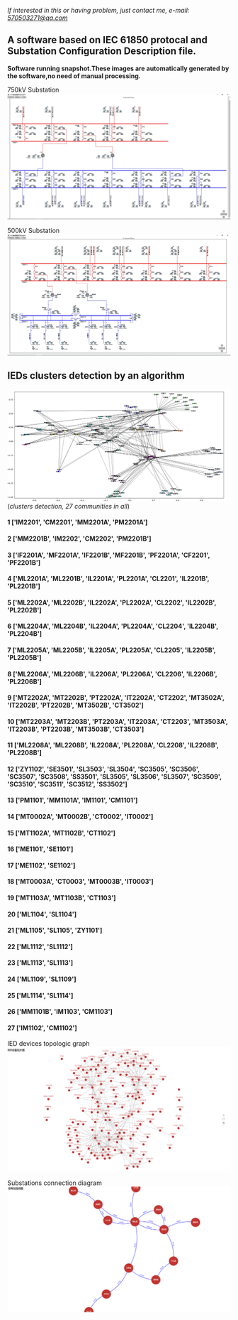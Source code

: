 *If interested in this or having problem, just contact me, e-mail: 570503271@qq.com*
## A software based on IEC 61850 protocal and Substation Configuration Description file.
**Software running snapshot.These images are automatically generated by the software,no need of manual processing.**

750kV Substation
![1.png](./1.PNG)

500kV Substation
![demo.png](./demo.PNG)

## IEDs clusters detection by an algorithm
![topologic_graph](./demo2.png)
(*clusters detection, 27 communities in all*)
#### 1 ['IM2201', 'CM2201', 'MM2201A', 'PM2201A']
#### 2 ['MM2201B', 'IM2202', 'CM2202', 'PM2201B']
#### 3 ['IF2201A', 'MF2201A', 'IF2201B', 'MF2201B', 'PF2201A', 'CF2201', 'PF2201B']
#### 4 ['ML2201A', 'ML2201B', 'IL2201A', 'PL2201A', 'CL2201', 'IL2201B', 'PL2201B']
#### 5 ['ML2202A', 'ML2202B', 'IL2202A', 'PL2202A', 'CL2202', 'IL2202B', 'PL2202B']
#### 6 ['ML2204A', 'ML2204B', 'IL2204A', 'PL2204A', 'CL2204', 'IL2204B', 'PL2204B']
#### 7 ['ML2205A', 'ML2205B', 'IL2205A', 'PL2205A', 'CL2205', 'IL2205B', 'PL2205B']
#### 8 ['ML2206A', 'ML2206B', 'IL2206A', 'PL2206A', 'CL2206', 'IL2206B', 'PL2206B']
#### 9 ['MT2202A', 'MT2202B', 'PT2202A', 'IT2202A', 'CT2202', 'MT3502A', 'IT2202B', 'PT2202B', 'MT3502B', 'CT3502']
#### 10 ['MT2203A', 'MT2203B', 'PT2203A', 'IT2203A', 'CT2203', 'MT3503A', 'IT2203B', 'PT2203B', 'MT3503B', 'CT3503']
#### 11 ['ML2208A', 'ML2208B', 'IL2208A', 'PL2208A', 'CL2208', 'IL2208B', 'PL2208B']
#### 12 ['ZY1102', 'SE3501', 'SL3503', 'SL3504', 'SC3505', 'SC3506', 'SC3507', 'SC3508', 'SS3501', 'SL3505', 'SL3506', 'SL3507', 'SC3509', 'SC3510', 'SC3511', 'SC3512', 'SS3502']
#### 13 ['PM1101', 'MM1101A', 'IM1101', 'CM1101']
#### 14 ['MT0002A', 'MT0002B', 'CT0002', 'IT0002']
#### 15 ['MT1102A', 'MT1102B', 'CT1102']
#### 16 ['ME1101', 'SE1101']
#### 17 ['ME1102', 'SE1102']
#### 18 ['MT0003A', 'CT0003', 'MT0003B', 'IT0003']
#### 19 ['MT1103A', 'MT1103B', 'CT1103']
#### 20 ['ML1104', 'SL1104']
#### 21 ['ML1105', 'SL1105', 'ZY1101']
#### 22 ['ML1112', 'SL1112']
#### 23 ['ML1113', 'SL1113']
#### 24 ['ML1109', 'SL1109']
#### 25 ['ML1114', 'SL1114']
#### 26 ['MM1101B', 'IM1103', 'CM1103']
#### 27 ['IM1102', 'CM1102']


IED devices topologic graph
![topologic_graph](./IEDs.PNG)

Substations connection diagram
![substation_connection](./substations.PNG)
